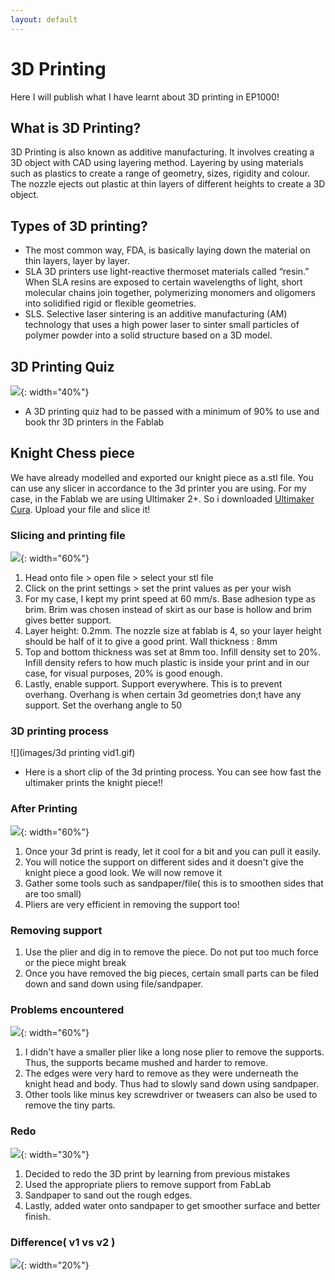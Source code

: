 ```yaml
---
layout: default
---
```


# 3D Printing
Here I will publish what I have learnt about 3D printing in EP1000!

## What is 3D Printing?
3D Printing is also known as additive manufacturing. It involves creating a 3D object with CAD using layering method. Layering by using materials such as plastics to create a range of geometry, sizes, rigidity and colour. The nozzle ejects out plastic at thin layers of different heights to create a 3D object.

## Types of 3D printing?
* The most common way, FDA, is basically laying down the material on thin layers, layer by layer.
* SLA 3D printers use light-reactive thermoset materials called “resin.” When SLA resins are exposed to certain wavelengths of light, short molecular chains join together, polymerizing monomers and oligomers into solidified rigid or flexible geometries.
* SLS. Selective laser sintering is an additive manufacturing (AM) technology that uses a high power laser to sinter small particles of polymer powder into a solid structure based on a 3D model.

## 3D Printing Quiz
![](images/3dquiz.png){: width="40%"}
* A 3D printing quiz had to be passed with a minimum of 90% to use and book thr 3D printers in the Fablab

## Knight Chess piece
We have already modelled and exported our knight piece as a.stl file. You can use any slicer in accordance to the 3d printer you are using. For my case, in the Fablab we are using Ultimaker 2+. So i downloaded [Ultimaker Cura](https://ultimaker.com/software/ultimaker-cura). Upload your file and slice it!

### Slicing and printing file
![](images/3dcollage1.jpg){: width="60%"}
1. Head onto file > open file > select your stl file
2. Click on the print settings > set the print values as per your wish
3. For my case, I kept my print speed at 60 mm/s. Base adhesion type as brim. Brim was chosen instead of skirt as our base is hollow and brim gives better support.
4. Layer height: 0.2mm. The nozzle size at fablab is 4, so your layer height should be half of it to give a good print. Wall thickness : 8mm
5. Top and bottom thickness was set at 8mm too. Infill density set to 20%. Infill density refers to how much plastic is inside your print and in our case, for visual purposes, 20% is good enough.
6. Lastly, enable support. Support everywhere. This is to prevent overhang. Overhang is when certain 3d geometries don;t have any support. Set the overhang angle to 50


### 3D printing process
![](images/3d printing vid1.gif)
- Here is a short clip of the 3d printing process. You can see how fast the ultimaker prints the knight piece!!

### After Printing
![](images/3dcollage2.jpg){: width="60%"}
1. Once your 3d print is ready, let it cool for a bit and you can pull it easily.
2. You will notice the support on different sides and it doesn't give the knight piece a good look. We will now remove it
3. Gather some tools such as sandpaper/file( this is to smoothen sides that are too small)
4. Pliers are very efficient in removing the support too!

### Removing support
1. Use the plier and dig in to remove the piece. Do not put too much force or the piece might break
2. Once you have removed the big pieces, certain small parts can be filed down and sand down using file/sandpaper.

### Problems encountered
![](images/3dcollage3.jpg){: width="60%"}
1. I didn't have a smaller plier like a long nose plier to remove the supports. Thus, the supports became mushed and harder to remove.
2. The edges were very hard to remove as they were underneath the knight head and body. Thus had to slowly sand down using sandpaper.
3. Other tools like minus key screwdriver or tweasers can also be used to remove the tiny parts.

### Redo
![](images/final3d2.jpeg){: width="30%"}
1. Decided to redo the 3D print by learning from previous mistakes
2. Used the appropriate pliers to remove support from FabLab
3. Sandpaper to sand out the rough edges.
4. Lastly, added water onto sandpaper to get smoother surface and better finish.

### Difference( v1 vs v2 )
![](images/final3d3.jpeg){: width="20%"}
